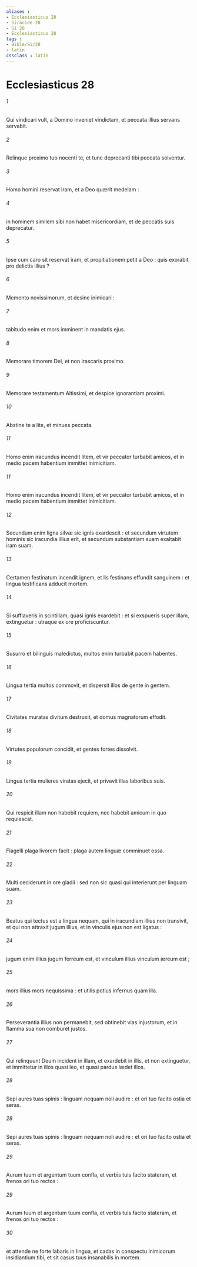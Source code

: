 ```yaml
---
aliases : 
- Ecclesiasticus 28
- Siracide 28
- Si 28
- Ecclesiasticus 28
tags : 
- Bible/Si/28
- latin
cssclass : latin
---
```


# Ecclesiasticus 28

###### 1
Qui vindicari vult, a Domino inveniet vindictam, et peccata illius servans servabit.
###### 2
Relinque proximo tuo nocenti te, et tunc deprecanti tibi peccata solventur.
###### 3
Homo homini reservat iram, et a Deo quærit medelam :
###### 4
in hominem similem sibi non habet misericordiam, et de peccatis suis deprecatur.
###### 5
Ipse cum caro sit reservat iram, et propitiationem petit a Deo : quis exorabit pro delictis illius ?
###### 6
Memento novissimorum, et desine inimicari :
###### 7
tabitudo enim et mors imminent in mandatis ejus.
###### 8
Memorare timorem Dei, et non irascaris proximo.
###### 9
Memorare testamentum Altissimi, et despice ignorantiam proximi.
###### 10
Abstine te a lite, et minues peccata.
###### 11
Homo enim iracundus incendit litem, et vir peccator turbabit amicos, et in medio pacem habentium immittet inimicitiam.
###### 11
Homo enim iracundus incendit litem, et vir peccator turbabit amicos, et in medio pacem habentium immittet inimicitiam.
###### 12
Secundum enim ligna silvæ sic ignis exardescit : et secundum virtutem hominis sic iracundia illius erit, et secundum substantiam suam exaltabit iram suam.
###### 13
Certamen festinatum incendit ignem, et lis festinans effundit sanguinem : et lingua testificans adducit mortem.
###### 14
Si sufflaveris in scintillam, quasi ignis exardebit : et si exspueris super illam, extinguetur : utraque ex ore proficiscuntur.
###### 15
Susurro et bilinguis maledictus, multos enim turbabit pacem habentes.
###### 16
Lingua tertia multos commovit, et dispersit illos de gente in gentem.
###### 17
Civitates muratas divitum destruxit, et domus magnatorum effodit.
###### 18
Virtutes populorum concidit, et gentes fortes dissolvit.
###### 19
Lingua tertia mulieres viratas ejecit, et privavit illas laboribus suis.
###### 20
Qui respicit illam non habebit requiem, nec habebit amicum in quo requiescat.
###### 21
Flagelli plaga livorem facit : plaga autem linguæ comminuet ossa.
###### 22
Multi ceciderunt in ore gladii : sed non sic quasi qui interierunt per linguam suam.
###### 23
Beatus qui tectus est a lingua nequam, qui in iracundiam illius non transivit, et qui non attraxit jugum illius, et in vinculis ejus non est ligatus :
###### 24
jugum enim illius jugum ferreum est, et vinculum illius vinculum æreum est ;
###### 25
mors illius mors nequissima : et utilis potius infernus quam illa.
###### 26
Perseverantia illius non permanebit, sed obtinebit vias injustorum, et in flamma sua non comburet justos.
###### 27
Qui relinquunt Deum incident in illam, et exardebit in illis, et non extinguetur, et immittetur in illos quasi leo, et quasi pardus lædet illos.
###### 28
Sepi aures tuas spinis : linguam nequam noli audire : et ori tuo facito ostia et seras.
###### 28
Sepi aures tuas spinis : linguam nequam noli audire : et ori tuo facito ostia et seras.
###### 29
Aurum tuum et argentum tuum confla, et verbis tuis facito stateram, et frenos ori tuo rectos :
###### 29
Aurum tuum et argentum tuum confla, et verbis tuis facito stateram, et frenos ori tuo rectos :
###### 30
et attende ne forte labaris in lingua, et cadas in conspectu inimicorum insidiantium tibi, et sit casus tuus insanabilis in mortem.
